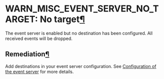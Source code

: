 WARN\_MISC\_EVENT\_SERVER\_NO\_TARGET: No target[¶](#warn-misc-event-server-no-target-no-target "Permalink to this heading")
============================================================================================================================


The event server is enabled but no destination has been configured. All received events will be dropped.



Remediation[¶](#remediation "Permalink to this heading")
--------------------------------------------------------


Add destinations in your event server configuration. See [Configuration of the event server](../../operations/audit-trail/eventserver.html#event-server-configuration) for more details.